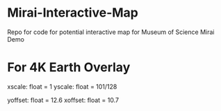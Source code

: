 # Mirai-Interactive-Map
Repo for code for potential interactive map for Museum of Science Mirai Demo

# For 4K Earth Overlay

xscale: float = 1
yscale: float = 101/128

yoffset: float = 12.6
xoffset: float = 10.7
